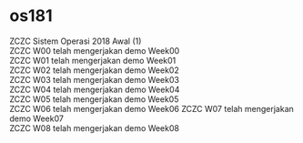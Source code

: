 # os181
ZCZC Sistem Operasi 2018 Awal (1)  
ZCZC W00 telah mengerjakan demo Week00   
ZCZC W01 telah mengerjakan demo Week01  
ZCZC W02 telah mengerjakan demo Week02  
ZCZC W03 telah mengerjakan demo Week03  
ZCZC W04 telah mengerjakan demo Week04  
ZCZC W05 telah mengerjakan demo Week05  
ZCZC W06 telah mengerjakan demo Week06
ZCZC W07 telah mengerjakan demo Week07  
ZCZC W08 telah mengerjakan demo Week08


